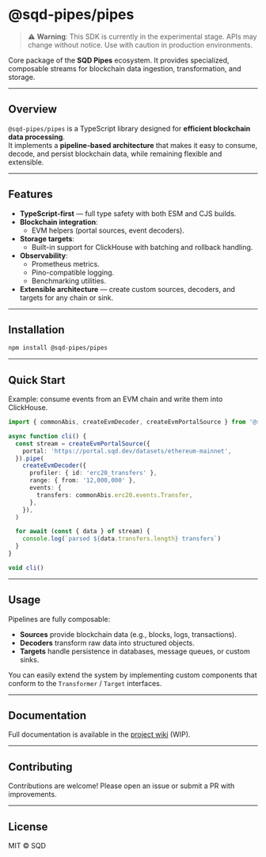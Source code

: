 # @sqd-pipes/pipes

> ⚠️ **Warning**: This SDK is currently in the experimental stage.
> APIs may change without notice.
> Use with caution in production environments.

Core package of the **SQD Pipes** ecosystem. It provides specialized, composable streams for blockchain data ingestion, transformation, and storage.

---

## Overview

`@sqd-pipes/pipes` is a TypeScript library designed for **efficient blockchain data processing**.  
It implements a **pipeline-based architecture** that makes it easy to consume, decode, and persist blockchain data, while remaining flexible and extensible.

---

## Features

- **TypeScript-first** — full type safety with both ESM and CJS builds.
- **Blockchain integration**:
  - EVM helpers (portal sources, event decoders).
- **Storage targets**:
  - Built-in support for ClickHouse with batching and rollback handling.
- **Observability**:
  - Prometheus metrics.
  - Pino-compatible logging.
  - Benchmarking utilities.
- **Extensible architecture** — create custom sources, decoders, and targets for any chain or sink.

---

## Installation

```bash
npm install @sqd-pipes/pipes
```

---

## Quick Start

Example: consume events from an EVM chain and write them into ClickHouse.

```ts
import { commonAbis, createEvmDecoder, createEvmPortalSource } from '@sqd-pipes/pipes/evm'

async function cli() {
  const stream = createEvmPortalSource({
    portal: 'https://portal.sqd.dev/datasets/ethereum-mainnet',
  }).pipe(
    createEvmDecoder({
      profiler: { id: 'erc20_transfers' },
      range: { from: '12,000,000' },
      events: {
        transfers: commonAbis.erc20.events.Transfer,
      },
    }),
  )

  for await (const { data } of stream) {
    console.log(`parsed ${data.transfers.length} transfers`)
  }
}

void cli()
```

---

## Usage

Pipelines are fully composable:

- **Sources** provide blockchain data (e.g., blocks, logs, transactions).
- **Decoders** transform raw data into structured objects.
- **Targets** handle persistence in databases, message queues, or custom sinks.

You can easily extend the system by implementing custom components that conform to the `Transformer` / `Target` interfaces.

---

## Documentation

Full documentation is available in the [project wiki](./docs) (WIP).

---

## Contributing

Contributions are welcome! Please open an issue or submit a PR with improvements.

---

## License

MIT © SQD
